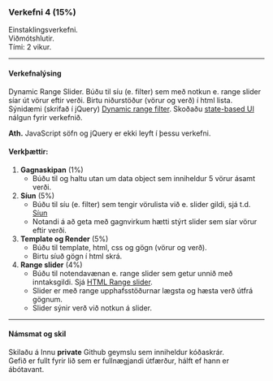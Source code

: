 ### Verkefni 4 (15%)

Einstaklingsverkefni. <br>
Viðmótshlutir. <br>
Tími: 2 vikur. 

---

#### Verkefnalýsing

Dynamic Range Slider.
Búðu til síu (e. filter) sem með notkun e. range slider síar út vörur eftir verði. Birtu niðurstöður (vörur og verð) í html lista. Sýnidæmi (skrifað í jQuery) [Dynamic range filter](http://javascriptbook.com/code/c12/dynamic-filter.html). Skoðaðu [state-based UI](https://github.com/GunnarThorunnarson/FORR3JS05DU/wiki/State-based-UI) nálgun fyrir verkefnið.

**Ath.** JavaScript söfn og jQuery er ekki leyft í þessu verkefni.

#### Verkþættir:

1. **Gagnaskipan** (1%)
   - Búðu til og haltu utan um data object sem inniheldur 5 vörur ásamt verði. 
1. **Síun** (5%)
   - Búðu til síu (e. filter) sem tengir vörulista við e. slider gildi, sjá t.d. [Síun](https://github.com/GunnarThorunnarson/FORR3JS05DU/wiki/S%C3%ADun)
   - Notandi á að geta með gagnvirkum hætti stýrt slider sem síar vörur eftir verði.  
1. **Template og Render** (5%)
   - Búðu til template, html, css og gögn (vörur og verð). 
   - Birtu síuð gögn í html skrá.
1. **Range slider** (4%)
   - Búðu til notendavænan e. range slider sem getur unnið með inntaksgildi. Sjá [HTML Range slider](https://developer.mozilla.org/en-US/docs/Web/HTML/Element/input/range).
   - Slider er með range upphafsstöðurnar lægsta og hæsta verð útfrá gögnum.
   - Slider sýnir verð við notkun á slider.

---

#### Námsmat og skil
Skilaðu á Innu **private** Github geymslu sem inniheldur kóðaskrár. <br>
Gefið er fullt fyrir lið sem er fullnægjandi útfærður, hálft ef hann er ábótavant. 
